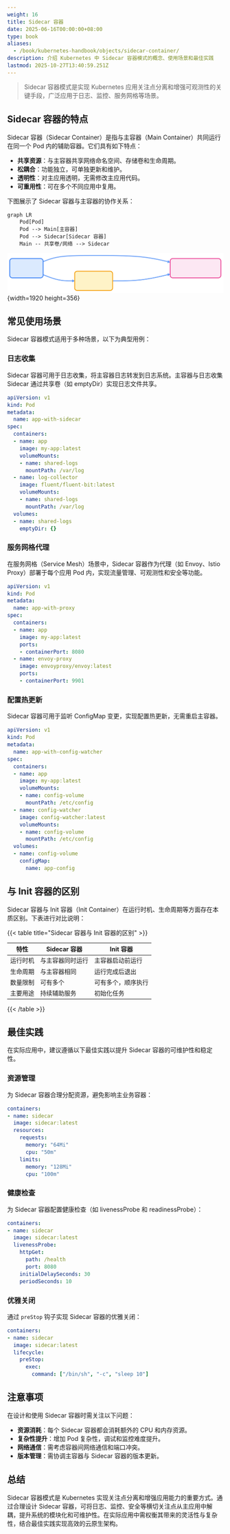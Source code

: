```yaml
---
weight: 16
title: Sidecar 容器
date: 2025-06-16T00:00:00+08:00
type: book
aliases:
  - /book/kubernetes-handbook/objects/sidecar-container/
description: 介绍 Kubernetes 中 Sidecar 容器模式的概念、使用场景和最佳实践
lastmod: 2025-10-27T13:40:59.251Z
---
```


> Sidecar 容器模式是实现 Kubernetes 应用关注点分离和增强可观测性的关键手段，广泛应用于日志、监控、服务网格等场景。

## Sidecar 容器的特点

Sidecar 容器（Sidecar Container）是指与主容器（Main Container）共同运行在同一个 Pod 内的辅助容器。它们具有如下特点：

- **共享资源**：与主容器共享网络命名空间、存储卷和生命周期。
- **松耦合**：功能独立，可单独更新和维护。
- **透明性**：对主应用透明，无需修改主应用代码。
- **可重用性**：可在多个不同应用中复用。

下图展示了 Sidecar 容器与主容器的协作关系：

```mermaid "Sidecar 容器与主容器协作关系"
graph LR
    Pod[Pod]
    Pod --> Main[主容器]
    Pod --> Sidecar[Sidecar 容器]
    Main -- 共享卷/网络 --> Sidecar
```

![Sidecar 容器与主容器协作关系](e1a1499cc6ad7bd492d158a4db5dd8b0.svg)
{width=1920 height=356}

## 常见使用场景

Sidecar 容器模式适用于多种场景，以下为典型用例：

### 日志收集

Sidecar 容器可用于日志收集，将主容器日志转发到日志系统。主容器与日志收集 Sidecar 通过共享卷（如 emptyDir）实现日志文件共享。

```yaml
apiVersion: v1
kind: Pod
metadata:
  name: app-with-sidecar
spec:
  containers:
  - name: app
    image: my-app:latest
    volumeMounts:
    - name: shared-logs
      mountPath: /var/log
  - name: log-collector
    image: fluent/fluent-bit:latest
    volumeMounts:
    - name: shared-logs
      mountPath: /var/log
  volumes:
  - name: shared-logs
    emptyDir: {}
```

### 服务网格代理

在服务网格（Service Mesh）场景中，Sidecar 容器作为代理（如 Envoy、Istio Proxy）部署于每个应用 Pod 内，实现流量管理、可观测性和安全等功能。

```yaml
apiVersion: v1
kind: Pod
metadata:
  name: app-with-proxy
spec:
  containers:
  - name: app
    image: my-app:latest
    ports:
    - containerPort: 8080
  - name: envoy-proxy
    image: envoyproxy/envoy:latest
    ports:
    - containerPort: 9901
```

### 配置热更新

Sidecar 容器可用于监听 ConfigMap 变更，实现配置热更新，无需重启主容器。

```yaml
apiVersion: v1
kind: Pod
metadata:
  name: app-with-config-watcher
spec:
  containers:
  - name: app
    image: my-app:latest
    volumeMounts:
    - name: config-volume
      mountPath: /etc/config
  - name: config-watcher
    image: config-watcher:latest
    volumeMounts:
    - name: config-volume
      mountPath: /etc/config
  volumes:
  - name: config-volume
    configMap:
      name: app-config
```

## 与 Init 容器的区别

Sidecar 容器与 Init 容器（Init Container）在运行时机、生命周期等方面存在本质区别。下表进行对比说明：

{{< table title="Sidecar 容器与 Init 容器的区别" >}}

| 特性       | Sidecar 容器         | Init 容器           |
|------------|---------------------|---------------------|
| 运行时机   | 与主容器同时运行     | 主容器启动前运行    |
| 生命周期   | 与主容器相同         | 运行完成后退出      |
| 数量限制   | 可有多个             | 可有多个，顺序执行  |
| 主要用途   | 持续辅助服务         | 初始化任务          |

{{< /table >}}

## 最佳实践

在实际应用中，建议遵循以下最佳实践以提升 Sidecar 容器的可维护性和稳定性。

### 资源管理

为 Sidecar 容器合理分配资源，避免影响主业务容器：

```yaml
containers:
- name: sidecar
  image: sidecar:latest
  resources:
    requests:
      memory: "64Mi"
      cpu: "50m"
    limits:
      memory: "128Mi"
      cpu: "100m"
```

### 健康检查

为 Sidecar 容器配置健康检查（如 livenessProbe 和 readinessProbe）：

```yaml
containers:
- name: sidecar
  image: sidecar:latest
  livenessProbe:
    httpGet:
      path: /health
      port: 8080
    initialDelaySeconds: 30
    periodSeconds: 10
```

### 优雅关闭

通过 `preStop` 钩子实现 Sidecar 容器的优雅关闭：

```yaml
containers:
- name: sidecar
  image: sidecar:latest
  lifecycle:
    preStop:
      exec:
        command: ["/bin/sh", "-c", "sleep 10"]
```

## 注意事项

在设计和使用 Sidecar 容器时需关注以下问题：

- **资源消耗**：每个 Sidecar 容器都会消耗额外的 CPU 和内存资源。
- **复杂性提升**：增加 Pod 复杂性，调试和监控难度提升。
- **网络通信**：需考虑容器间网络通信和端口冲突。
- **版本管理**：需协调主容器与 Sidecar 容器的版本更新。

## 总结

Sidecar 容器模式是 Kubernetes 实现关注点分离和增强应用能力的重要方式。通过合理设计 Sidecar 容器，可将日志、监控、安全等横切关注点从主应用中解耦，提升系统的模块化和可维护性。在实际应用中需权衡其带来的灵活性与复杂性，结合最佳实践实现高效的云原生架构。
